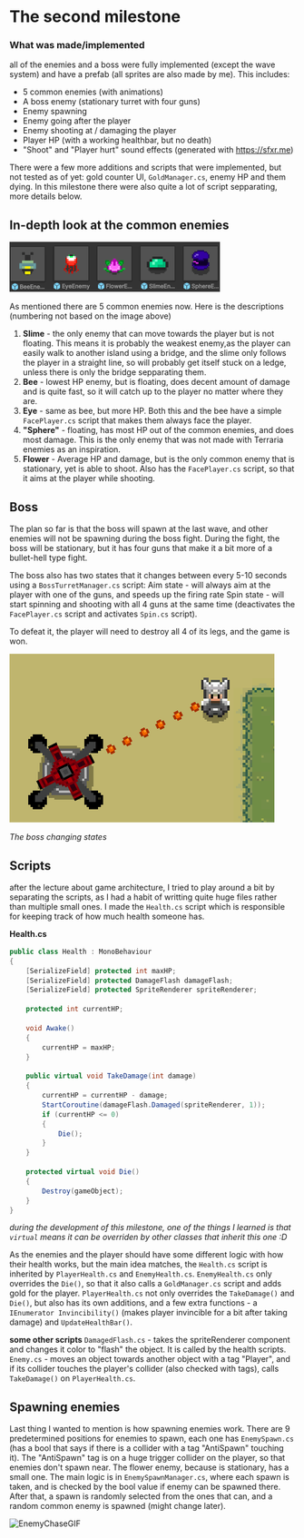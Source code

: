 # **The second milestone**

### What was made/implemented
all of the enemies and a boss were fully implemented (except the wave system) and have a prefab (all sprites are also made by me).
This includes:
- 5 common enemies (with animations)
- A boss enemy (stationary turret with four guns)
- Enemy spawning
- Enemy going after the player
- Enemy shooting at / damaging the player
- Player HP (with a working healthbar, but no death)
- "Shoot" and "Player hurt" sound effects (generated with https://sfxr.me)

There were a few more additions and scripts that were implemented, but not tested as of yet: gold counter UI, `GoldManager.cs`, enemy HP and them dying.
In this milestone there were also quite a lot of script sepparating, more details below.

## **In-depth look at the common enemies**

![Enemies](../Images%20and%20GIFs/Enemies.png)

As mentioned there are 5 common enemies now. Here is the descriptions (numbering not based on the image above)

1. **Slime** - the only enemy that can move towards the player but is not floating. This means it is probably the weakest enemy,as the player can easily walk to another island using a bridge,
and the slime only follows the player in a straight line, so will probably get itself stuck on a ledge, unless there is only the bridge sepparating them.
2. **Bee** - lowest HP enemy, but is floating, does decent amount of damage and is quite fast, so it will catch up to the player no matter where they are.
3. **Eye** - same as bee, but more HP. Both this and the bee have a simple `FacePlayer.cs` script that makes them always face the player.
4. **"Sphere"** - floating, has most HP out of the common enemies, and does most damage. This is the only enemy that was not made with Terraria enemies as an inspiration.
5. **Flower** - Average HP and damage, but is the only common enemy that is stationary, yet is able to shoot. Also has the `FacePlayer.cs` script, so that it aims at the player while shooting.

## **Boss**

The plan so far is that the boss will spawn at the last wave, and other enemies will not be spawning during the boss fight.
During the fight, the boss will be stationary, but it has four guns that make it a bit more of a bullet-hell type fight.

The boss also has two states that it changes between every 5-10 seconds using a `BossTurretManager.cs` script:
Aim state - will always aim at the player with one of the guns, and speeds up the firing rate
Spin state - will start spinning and shooting with all 4 guns at the same time  (deactivates the `FacePlayer.cs` script and activates `Spin.cs` script).

To defeat it, the player will need to destroy all 4 of its legs, and the game is won.

![BossGIF](../Images%20and%20GIFs/Boss.gif)

*The boss changing states*

## **Scripts**

after the lecture about game architecture, I tried to play around a bit by separating the scripts, as I had a habit of writting quite huge files rather than multiple small ones.
I made the `Health.cs` script which is responsible for keeping track of how much health someone has. 

**Health.cs**

```csharp
public class Health : MonoBehaviour
{
    [SerializeField] protected int maxHP;
    [SerializeField] protected DamageFlash damageFlash;
    [SerializeField] protected SpriteRenderer spriteRenderer;

    protected int currentHP;

    void Awake()
    {
        currentHP = maxHP;
    }

    public virtual void TakeDamage(int damage)
    {
        currentHP = currentHP - damage;
        StartCoroutine(damageFlash.Damaged(spriteRenderer, 1));
        if (currentHP <= 0)
        {
            Die();
        }
    }

    protected virtual void Die()
    {
        Destroy(gameObject);
    }
}
```

*during the development of this milestone, one of the things I learned is that `virtual` means it can be overriden by other classes that inherit this one :D*

As the enemies and the player should have some different logic with how their health works, but the main idea matches, the `Health.cs` script is inherited by `PlayerHealth.cs` and `EnemyHealth.cs`.
`EnemyHealth.cs` only overrides the `Die()`, so that it also calls a `GoldManager.cs` script and adds gold for the player.
`PlayerHealth.cs` not only overrides the `TakeDamage()` and `Die()`, but also has its own additions, and a few extra functions - a `IEnumerator Invincibility()` (makes player invincible for a bit after taking damage) and `UpdateHealthBar()`.

**some other scripts**
`DamagedFlash.cs` - takes the spriteRenderer component and changes it color to "flash" the object. It is called by the health scripts.
`Enemy.cs` - moves an object towards another object with a tag "Player", and if its collider touches the player's collider (also checked with tags), calls `TakeDamage()` on `PlayerHealth.cs`.

## **Spawning enemies**

Last thing I wanted to mention is how spawning enemies work. There are 9 predetermined positions for enemies to spawn, each one has `EnemySpawn.cs` (has a bool that says if there is a collider with a tag "AntiSpawn" touching it).
The "AntiSpawn" tag is on a huge trigger collider on the player, so that enemies don't spawn near. The flower enemy, because is stationary, has a small one.
The main logic is in `EnemySpawnManager.cs`, where each spawn is taken, and is checked by the bool value if enemy can be spawned there. After that, a spawn is randomly selected from the ones that can, and a random common enemy is spawned (might change later).

![EnemyChaseGIF](../Images%20and%20GIFs/EnemyChase.gif)
